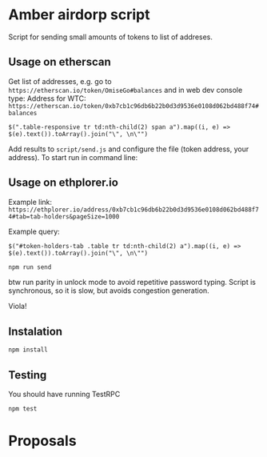 # Amber airdorp script

Script for sending small amounts of tokens to list of addreses.

## Usage on etherscan

Get list of addresses, e.g. go to `https://etherscan.io/token/OmiseGo#balances` and in web dev console type:
Address for WTC: `https://etherscan.io/token/0xb7cb1c96db6b22b0d3d9536e0108d062bd488f74#balances`

```
$(".table-responsive tr td:nth-child(2) span a").map((i, e) => $(e).text()).toArray().join("\", \n\"")
```

Add results to ```script/send.js``` and configure the file (token address, your address). To start run in command line:

## Usage on ethplorer.io
Example link:
`https://ethplorer.io/address/0xb7cb1c96db6b22b0d3d9536e0108d062bd488f74#tab=tab-holders&pageSize=1000`

Example query:
```
$("#token-holders-tab .table tr td:nth-child(2) a").map((i, e) => $(e).text()).toArray().join("\", \n\"")
```

```bash
npm run send
```

btw run parity in unlock mode to avoid repetitive password typing.
Script is synchronous, so it is slow, but avoids congestion generation.

Viola!

## Instalation

```bash
npm install
```

## Testing
You should have running TestRPC
```bash
npm test
```
# Proposals
